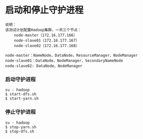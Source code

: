 启动和停止守护进程
=================================================================================
```
说明：
该测试计划配置Hadoop集群，一共三个节点：
    node-master（172.16.177.166）
    node-slave01（172.16.177.167）
    node-slave02（172.16.177.168）

node-master：NameNode，DataNode，ResourceManager，NodeManager
node-slave01：DataNode，NodeManager，SecondaryNameNode
node-slave02: DataNode，NodeManager
```

### 启动守护进程
```shell
su - hadoop
$ start-dfs.sh
$ start-yarn.sh
```

### 停止守护进程
```shell
su - hadoop
$ stop-yarn.sh
$ stop-dfs.sh
```
